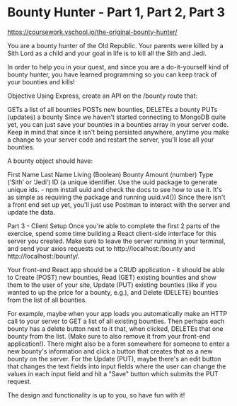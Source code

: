 # Bounty Hunter - Part 1, Part 2, Part 3

https://coursework.vschool.io/the-original-bounty-hunter/

You are a bounty hunter of the Old Republic. Your parents were killed by a Sith Lord as a child and your goal in life is to kill all the Sith and Jedi.

In order to help you in your quest, and since you are a do-it-yourself kind of bounty hunter, you have learned programming so you can keep track of your bounties and kills!

Objective
Using Express, create an API on the /bounty route that:

GETs a list of all bounties
POSTs new bounties,
DELETEs a bounty
PUTs (updates) a bounty
Since we haven't started connecting to MongoDB quite yet, you can just save your bounties in a bounties array in your server code. Keep in mind that since it isn't being persisted anywhere, anytime you make a change to your server code and restart the server, you'll lose all your bounties.

A bounty object should have:

First Name
Last Name
Living (Boolean)
Bounty Amount (number)
Type (‘Sith’ or ‘Jedi’)
ID (a unique identifier. Use the uuid package to generate unique ids. - npm install uuid and check the docs to see how to use it. It's as simple as requiring the package and running uuid.v4())
Since there isn't a front end set up yet, you'll just use Postman to interact with the server and update the data.

Part 3 - Client Setup
Once you're able to complete the first 2 parts of the exercise, spend some time building a React client-side interface for this server you created. Make sure to leave the server running in your terminal, and send your axios requests out to http://localhost:<port-number>/bounty and http://localhost:<port-number>/bounty/<id-number>.

Your front-end React app should be a CRUD application - it should be able to Create (POST) new bounties, Read (GET) existing bounties and show them to the user of your site, Update (PUT) existing bounties (like if you wanted to up the price for a bounty, e.g.), and Delete (DELETE) bounties from the list of all bounties.

For example, maybe when your app loads you automatically make an HTTP call to your server to GET a list of all existing bounties. Then perhaps each bounty has a delete button next to it that, when clicked, DELETEs that one bounty from the list. (Make sure to also remove it from your front-end application!). There might also be a form somewhere for someone to enter a new bounty's information and click a button that creates that as a new bounty on the server. For the Update (PUT), maybe there's an edit button that changes the text fields into input fields where the user can change the values in each input field and hit a "Save" button which submits the PUT request.

The design and functionality is up to you, so have fun with it!

